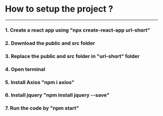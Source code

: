 # How to setup the project ?
----------------------------------------------------------------------------------------------------------------------------------------------------------------------
### 1. Create a react app using "npx create-react-app url-short"
### 2. Download the public and src folder 
### 3. Replace the public and src folder in "url-short" folder
### 4. Open terminal 
### 5. Install Axios "npm i axios"
### 6. Install jquery "npm install jquery --save"
### 7. Run the code by "npm start"
